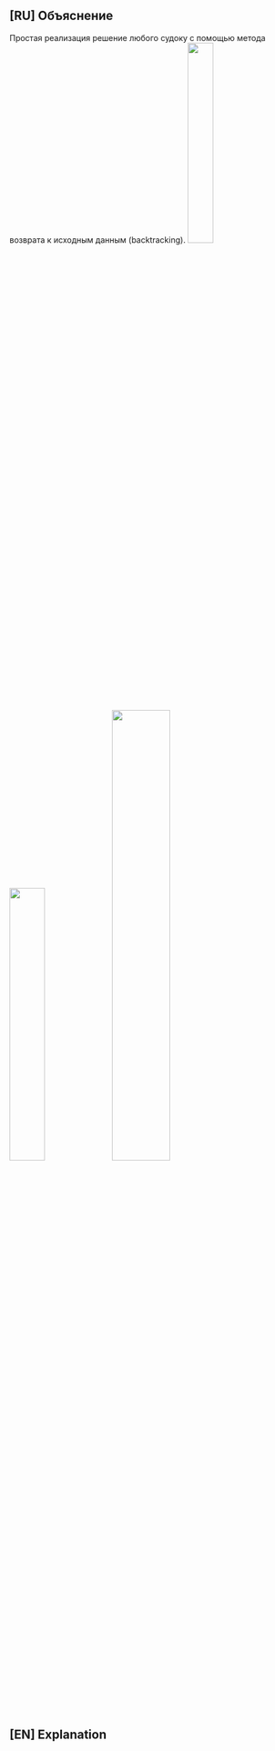 ## [RU] Объяснение
Простая реализация решение любого судоку с помощью метода возврата к исходным данным (backtracking).
<img src="https://i.imgur.com/AmKqai1.png" width=30% height=30%>
<img src="https://i.imgur.com/rnZH35L.png" width=35% height=35%>
<img src="https://i.imgur.com/NUrHVft.png" width=45% height=45%>


## [EN] Explanation
